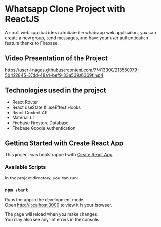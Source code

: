 # Whatsapp Clone Project with ReactJS

A small web app that tries to imitate the whatsapp web application, you can create a new group, send messages, and have your user authentication feature thanks to Firebase.

## Video Presentation of the Project

https://user-images.githubusercontent.com/77413300/213550079-5b422845-37dd-48a4-bef9-33a539a6369f.mp4

## Technologies used in the project

- React Router 
- React useState & useEffect Hooks
- React Context API
- Material UI
- Firebase Firestore Database
- Firebase Google Authentication

## Getting Started with Create React App

This project was bootstrapped with [Create React App](https://github.com/facebook/create-react-app).

### Available Scripts

In the project directory, you can run:

### `npm start`

Runs the app in the development mode.\
Open [http://localhost:3000](http://localhost:3000) to view it in your browser.

The page will reload when you make changes.\
You may also see any lint errors in the console.

